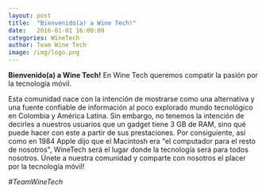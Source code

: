 ```yaml
---
layout: post
title:  "Bienvenido(a) a Wine Tech!"
date:   2016-01-01 16:00:00
categories: WineTech
author: Team Wine Tech
image: /img/logo.png
---
```

**Bienvenido(a) a Wine Tech!**
En Wine Tech queremos compatir la pasión por la tecnología móvil.

Esta comunidad nace con la intención de mostrarse como una alternativa y una fuente confiable de información al poco explorado mundo tecnológico en Colombia y América Latina.
Sin embargo, no tenemos la intención de decirles a nuestros usuarios que un gadget tiene 3 GB de RAM, sino qué puede hacer con este a partir de sus prestaciones. Por consiguiente, así como en 1984 Apple dijo que el Macintosh era "el computador para el resto de nosotros", WineTech será el lugar donde la tecnología será para todos nosotros.
Únete a nuestra comunidad y comparte con nosotros el placer por la tecnología móvil!

*#TeamWineTech*
